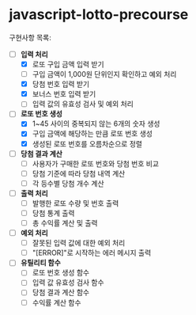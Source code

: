 # javascript-lotto-precourse

구현사항 목록:

- [ ] **입력 처리**
    - [x] 로또 구입 금액 입력 받기
    - [ ] 구입 금액이 1,000원 단위인지 확인하고 예외 처리
    - [x] 당첨 번호 입력 받기
    - [x] 보너스 번호 입력 받기
    - [ ] 입력 값의 유효성 검사 및 예외 처리

- [ ] **로또 번호 생성**
    - [x] 1~45 사이의 중복되지 않는 6개의 숫자 생성
    - [x] 구입 금액에 해당하는 만큼 로또 번호 생성
    - [x] 생성된 로또 번호를 오름차순으로 정렬

- [ ] **당첨 결과 계산**
    - [ ] 사용자가 구매한 로또 번호와 당첨 번호 비교
    - [ ] 당첨 기준에 따라 당첨 내역 계산
    - [ ] 각 등수별 당첨 개수 계산

- [ ] **출력 처리**
    - [ ] 발행한 로또 수량 및 번호 출력
    - [ ] 당첨 통계 출력
    - [ ] 총 수익률 계산 및 출력

- [ ] **예외 처리**
    - [ ] 잘못된 입력 값에 대한 예외 처리
    - [ ] "[ERROR]"로 시작하는 에러 메시지 출력

- [ ] **유틸리티 함수**
    - [ ] 로또 번호 생성 함수
    - [ ] 입력 값 유효성 검사 함수
    - [ ] 당첨 결과 계산 함수
    - [ ] 수익률 계산 함수